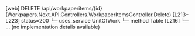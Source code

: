 [web] DELETE /api/workpaperitems/{id}  (Workpapers.Next.API.Controllers.WorkpaperItemsController.Delete)  [L213–L223] status=200
  └─ uses_service UnitOfWork
    └─ method Table [L216]
      └─ ... (no implementation details available)

